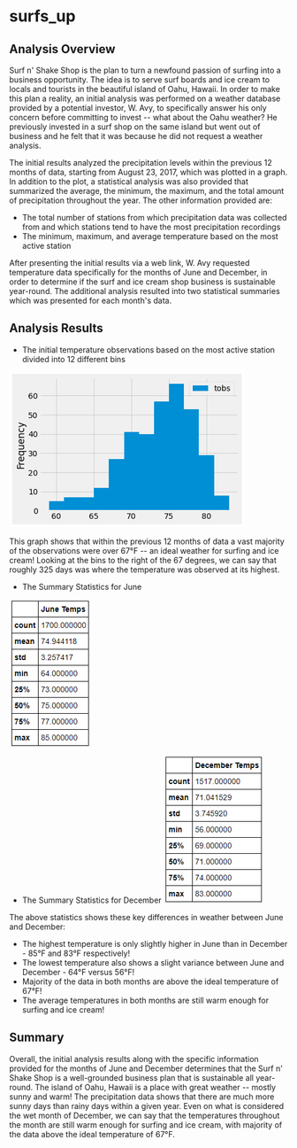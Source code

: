 # surfs_up

## Analysis Overview
Surf n' Shake Shop is the plan to turn a newfound passion of surfing into a business opportunity. The idea is to serve surf boards and ice cream to locals and tourists in the beautiful island of Oahu, Hawaii. In order to make this plan a reality, an initial analysis was performed on a weather database provided by a potential investor, W. Avy, to specifically answer his only concern before committing to invest -- what about the Oahu weather? He previously invested in a surf shop on the same island but went out of business and he felt that it was because he did not request a weather analysis.

The initial results analyzed the precipitation levels within the previous 12 months of data, starting from August 23, 2017, which was plotted in a graph. In addition to the plot, a statistical analysis was also provided that summarized the average, the minimum, the maximum, and the total amount of precipitation throughout the year. The other information provided are:
* The total number of stations from which precipitation data was collected from and which stations tend to have the most precipitation recordings
* The minimum, maximum, and average temperature based on the most active station

After presenting the initial results via a web link, W. Avy requested temperature data specifically for the months of June and December, in order to determine if the surf and ice cream shop business is sustainable year-round. The additional analysis resulted into two statistical summaries which was presented for each month's data.    

## Analysis Results
* The initial temperature observations based on the most active station divided into 12 different bins

![temp_observations](https://github.com/Lora-Borja/surfs_up/blob/main/Images/temp_observations.PNG)

This graph shows that within the previous 12 months of data a vast majority of the observations were over 67°F -- an ideal weather for surfing and ice cream! Looking at the bins to the right of the 67 degrees, we can say that roughly 325 days was where the temperature was observed at its highest. 


* The Summary Statistics for June

![june_temps](https://github.com/Lora-Borja/surfs_up/blob/main/Images/june_temps.PNG)


* The Summary Statistics for December
![december_temps](https://github.com/Lora-Borja/surfs_up/blob/main/Images/december_temps.PNG)

The above statistics shows these key differences in weather between June and December:
* The highest temperature is only slightly higher in June than in December - 85°F and 83°F respectively!
* The lowest temperature also shows a slight variance between June and December - 64°F versus 56°F!
* Majority of the data in both months are above the ideal temperature of 67°F!
* The average temperatures in both months are still warm enough for surfing and ice cream!

## Summary
Overall, the initial analysis results along with the specific information provided for the months of June and December determines that the Surf n' Shake Shop is a well-grounded business plan that is sustainable all year-round. The island of Oahu, Hawaii is a place with great weather -- mostly sunny and warm! The precipitation data shows that there are much more sunny days than rainy days within a given year. Even on what is considered the wet month of December, we can say that the temperatures throughout the month are still warm enough for surfing and ice cream, with majority of the data above the ideal temperature of 67°F.
